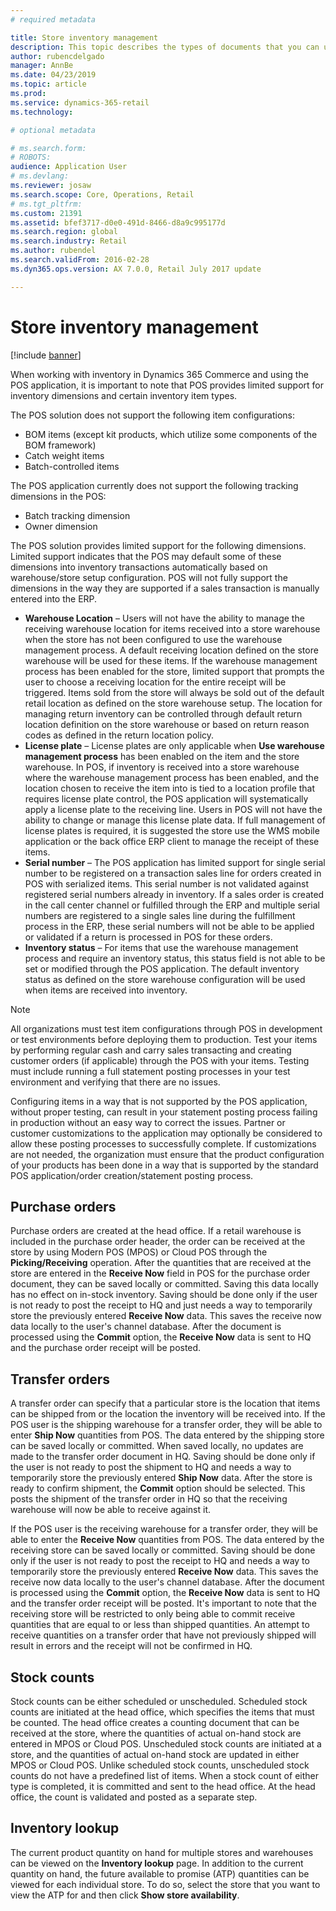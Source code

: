```yaml
---
# required metadata

title: Store inventory management
description: This topic describes the types of documents that you can use to manage inventory.
author: rubencdelgado
manager: AnnBe
ms.date: 04/23/2019
ms.topic: article
ms.prod: 
ms.service: dynamics-365-retail
ms.technology: 

# optional metadata

# ms.search.form: 
# ROBOTS: 
audience: Application User
# ms.devlang: 
ms.reviewer: josaw
ms.search.scope: Core, Operations, Retail
# ms.tgt_pltfrm: 
ms.custom: 21391
ms.assetid: bfef3717-d0e0-491d-8466-d8a9c995177d
ms.search.region: global
ms.search.industry: Retail
ms.author: rubendel
ms.search.validFrom: 2016-02-28
ms.dyn365.ops.version: AX 7.0.0, Retail July 2017 update

---
```


# Store inventory management

[!include [banner](includes/banner.md)]

When working with inventory in Dynamics 365 Commerce and using the POS application, it is important to note that POS provides limited support for inventory dimensions and certain inventory item types.

The POS solution does not support the following item configurations:

- BOM items (except kit products, which utilize some components of the BOM framework)
- Catch weight items
- Batch-controlled items

The POS application currently does not support the following tracking dimensions in the POS:

- Batch tracking dimension
- Owner dimension

The POS solution provides limited support for the following dimensions. Limited support indicates that the POS may default some of these dimensions into inventory transactions automatically based on warehouse/store setup configuration. POS will not fully support the dimensions in the way they are supported if a sales transaction is manually entered into the ERP. 

- **Warehouse Location** – Users will not have the ability to manage the receiving warehouse location for items received into a store warehouse when the store has not been configured to use the warehouse management process. A default receiving location defined on the store warehouse will be used for these items. If the warehouse management process has been enabled for the store, limited support that prompts the user to choose a receiving location for the entire receipt will be triggered. Items sold from the store will always be sold out of the default retail location as defined on the store warehouse setup. The location for managing return inventory can be controlled through default return location definition on the store warehouse or based on return reason codes as defined in the return location policy.
- **License plate** – License plates are only applicable when **Use warehouse management process** has been enabled on the item and the store warehouse. In POS, if inventory is received into a store warehouse where the warehouse management process has been enabled, and the location chosen to receive the item into is tied to a location profile that requires license plate control, the POS application will systematically apply a license plate to the receiving line. Users in POS will not have the ability to change or manage this license plate data. If full management of license plates is required, it is suggested the store use the WMS mobile application or the back office ERP client to manage the receipt of these items.
- **Serial number** – The POS application has limited support for single serial number to be registered on a transaction sales line for orders created in POS with serialized items. This serial number is not validated against registered serial numbers already in inventory. If a sales order is created in the call center channel or fulfilled through the ERP and multiple serial numbers are registered to a single sales line during the fulfillment process in the ERP, these serial numbers will not be able to be applied or validated if a return is processed in POS for these orders.
- **Inventory status** – For items that use the warehouse management process and require an inventory status, this status field is not able to be set or modified through the POS application. The default inventory status as defined on the store warehouse configuration will be used when items are received into inventory.

> [!NOTE]
> All organizations must test item configurations through POS in development or test environments before deploying them to production. Test your items by performing regular cash and carry sales transacting and creating customer orders (if applicable) through the POS with your items. Testing must include running a full statement posting processes in your test environment and verifying that there are no issues.
>
> Configuring items in a way that is not supported by the POS application, without proper testing, can result in your statement posting process failing in production without an easy way to correct the issues. Partner or customer customizations to the application may optionally be considered to allow these posting processes to successfully complete. If customizations are not needed, the organization must ensure that the product configuration of your products has been done in a way that is supported by the standard POS application/order creation/statement posting process.

## Purchase orders

Purchase orders are created at the head office. If a retail warehouse is included in the purchase order header, the order can be received at the store by using Modern POS (MPOS) or Cloud POS through the **Picking/Receiving** operation. After the quantities that are received at the store are entered in the **Receive Now** field in POS for the purchase order document, they can be saved locally or committed. Saving this data locally has no effect on in-stock inventory. Saving should be done only if the user is not ready to post the receipt to HQ and just needs a way to temporarily store the previously entered **Receive Now** data. This saves the receive now data locally to the user's channel database. After the document is processed using the **Commit** option, the **Receive Now** data is sent to HQ and the purchase order receipt will be posted. 

## Transfer orders

A transfer order can specify that a particular store is the location that items can be shipped from or the location the inventory will be received into. If the POS user is the shipping warehouse for a transfer order, they will be able to enter **Ship Now** quantities from POS. The data entered by the shipping store can be saved locally or committed. When saved locally, no updates are made to the transfer order document in HQ. Saving should be done only if the user is not ready to post the shipment to HQ and needs a way to temporarily store the previously entered **Ship Now** data. After the store is ready to confirm shipment, the **Commit** option should be selected. This posts the shipment of the transfer order in HQ so that the receiving warehouse will now be able to receive against it. 

If the POS user is the receiving warehouse for a transfer order, they will be able to enter the **Receive Now** quantities from POS. The data entered by the receiving store can be saved locally or committed. Saving should be done only if the user is not ready to post the receipt to HQ and needs a way to temporarily store the previously entered **Receive Now** data. This saves the receive now data locally to the user's channel database. After the document is processed using the **Commit** option, the **Receive Now** data is sent to HQ and the transfer order receipt will be posted. It's important to note that the receiving store will be restricted to only being able to commit receive quantities that are equal to or less than shipped quantities. An attempt to receive quantities on a transfer order that have not previously shipped will result in errors and the receipt will not be confirmed in HQ.

## Stock counts

Stock counts can be either scheduled or unscheduled. Scheduled stock counts are initiated at the head office, which specifies the items that must be counted. The head office creates a counting document that can be received at the store, where the quantities of actual on-hand stock are entered in MPOS or Cloud POS. Unscheduled stock counts are initiated at a store, and the quantities of actual on-hand stock are updated in either MPOS or Cloud POS. Unlike scheduled stock counts, unscheduled stock counts do not have a predefined list of items. When a stock count of either type is completed, it is committed and sent to the head office. At the head office, the count is validated and posted as a separate step.

## Inventory lookup

The current product quantity on hand for multiple stores and warehouses can be viewed on the **Inventory lookup** page. In addition to the current quantity on hand, the future available to promise (ATP) quantities can be viewed for each individual store. To do so, select the store that you want to view the ATP for and then click **Show store availability**.
